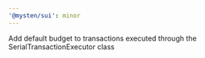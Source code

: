 ```yaml
---
'@mysten/sui': minor
---
```


Add default budget to transactions executed through the SerialTransactionExecutor class
